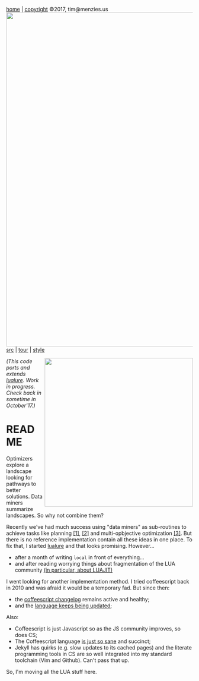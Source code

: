 [home](http://tiny.cc/koff) |
[copyright](https://github.com/koffee/script/blob/master/LICENSE.md) &copy;2017, tim&commat;menzies.us<br>
[<img width=900 src=https://raw.githubusercontent.com/koffee/script/master/img/head.jpg>](http://tiny.cc/koffee)<br>
[src](https://github.com/koffee/script/tree/master/lib) |
[tour](https://github.com/koffee/script/blob/master/docs/TOUR.md) |
[style](https://github.com/koffee/script/blob/master/docs/STYLE.md) 

<img src="http://www.backcountryengineering.com/wp-content/uploads/2016/11/workinprogress1.jpg" align=right width=400>


<em>(This code ports and extends
[lualure](https://lualure.github.io/info/). Work in progress. Check back in sometime in October'17.)</em>

# README 

Optimizers explore a landscape looking for pathways to better solutions.
Data miners summarize landscapes. So why not combine them?

Recently we've had much success using "data miners" as sub-routines to achieve tasks like planning
[[1]](https://arxiv.org/pdf/1609.03614.pdf), [[2]](https://arxiv.org/pdf/1708.05442.pdf) and
multi-opbjective optimization [[3]](https://arxiv.org/pdf/1705.05018.pdf).
But there is no reference implementation contain all these ideas  in one place. 
To fix that, I started [lualure](https://lualure.github.io/info/)
and that looks promising. However...

- after a month of writing `local` in front of everything... 
- and after reading worrying things about fragmentation of the LUA community [(in particular, about LUAJIT)](https://realmensch.org/2016/05/28/goodbye-lua/)

I went looking for another implementation method. I tried coffeescript back in 2010 and was afraid it would be a temporary
fad.
But since then:

- the [coffeescript changelog](http://coffeescript.org/v2/#changelog)  remains active and healthy;
- and the [language  keeps being updated](http://coffeescript.org/v2/#coffeescript-2);

Also:

- Coffeescript is just Javascript so as the JS community improves, so does CS;
- The Coffeescript language [is just so sane](http://coffeescript.org/) and succinct;
- Jekyll has quirks (e.g. slow updates to its cached pages)
  and the literate programming tools in CS are so well integrated into my standard toolchain (Vim and Github).
  Can't pass that up.

So, I'm moving all the LUA stuff here.  
